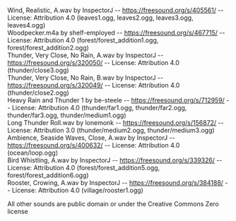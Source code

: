 Wind, Realistic, A.wav by InspectorJ -- https://freesound.org/s/405561/ -- License: Attribution 4.0 (leaves1.ogg, leaves2.ogg, leaves3.ogg, leaves4.ogg)  
Woodpecker.m4a by shelf-employed -- https://freesound.org/s/467715/ -- License: Attribution 4.0 (forest/forest_addition1.ogg, forest/forest_addition2.ogg)  
Thunder, Very Close, No Rain, A.wav by InspectorJ -- https://freesound.org/s/320050/ -- License: Attribution 4.0 (thunder/close3.ogg)  
Thunder, Very Close, No Rain, B.wav by InspectorJ -- https://freesound.org/s/320049/ -- License: Attribution 4.0 (thunder/close2.ogg)  
Heavy Rain and Thunder 1 by be-steele -- https://freesound.org/s/712959/ -- License: Attribution 4.0 (thunder/far1.ogg, thunder/far2.ogg, thunder/far3.ogg, thunder/medium1.ogg)  
Long Thunder Roll.wav by lonemonk -- https://freesound.org/s/156872/ -- License: Attribution 3.0 (thunder/medium2.ogg, thunder/medium3.ogg)  
Ambience, Seaside Waves, Close, A.wav by InspectorJ -- https://freesound.org/s/400632/ -- License: Attribution 4.0 (ocean/loop.ogg)  
Bird Whistling, A.wav by InspectorJ -- https://freesound.org/s/339326/ -- License: Attribution 4.0 (forest/forest_addition5.ogg, forest/forest_addition6.ogg)  
Rooster, Crowing, A.wav by InspectorJ -- https://freesound.org/s/384188/ -- License: Attribution 4.0 (village/rooster1.ogg)  

All other sounds are public domain or under the Creative Commons Zero license